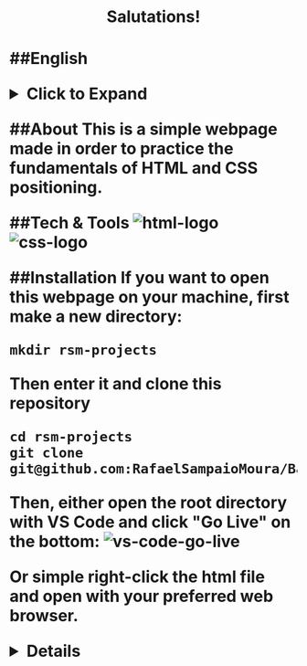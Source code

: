 <h1 align="center">Salutations!<h1/>

##English
<details>
<summary>Click to Expand<summary/>

##About
This is a simple webpage made in order to practice the fundamentals of HTML and CSS positioning.

##Tech & Tools
<img src="https://img.shields.io/badge/HTML-%20-orange" alt="html-logo" />
<img src="https://img.shields.io/badge/CSS-%20-blue" alt="css-logo" />

##Installation
If you want to open this webpage on your machine, first make a new directory:

```
mkdir rsm-projects
```

Then enter it and clone this repository
```
cd rsm-projects
git clone git@github.com:RafaelSampaioMoura/BasicWebsite.git
```

Then, either open the root directory with VS Code and click "Go Live" on the bottom:
<img src="[https://imgur.com/ZC1DBaG](https://i.imgur.com/ZC1DBaG.png)" alt="vs-code-go-live" />

Or simple right-click the html file and open with your preferred web browser.
<details/>

##Portuguese
<details>
<summary>Clique para Expandir<summary/>

##Sobre
Esse é uma simples página web criada com o intuito de praticar os fundamentos de HTML e posicionamento de CSS.

##Tech & Tools
<img src="https://img.shields.io/badge/HTML-%20-orange" alt="html-logo" />
<img src="https://img.shields.io/badge/CSS-%20-blue" alt="css-logo" />

##Installation
Se você quiser abrir essa página na sua máquina, primeiro crie um novo diretório:

```
mkdir rsm-projects
```

Entre nesse novo diretório e clone o repositório:
```
cd rsm-projects
git clone git@github.com:RafaelSampaioMoura/BasicWebsite.git
```

Depois, você pode abrir a pasta do projeto no VS Code e clicar em "Go Live":
<img src="[https://imgur.com/ZC1DBaG](https://i.imgur.com/ZC1DBaG.png)" alt="vs-code-go-live" />

Ou clicar com o botão direito do mouse e abrir o arquivo html no seu navegador de preferência.
<details/>
